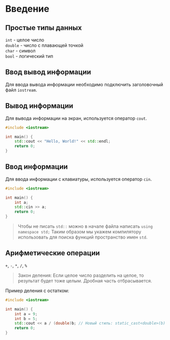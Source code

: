 # Введение

## Простые типы данных

`int` - целое число\
`double` - число с плавающей точкой\
`char` - символ\
`bool` - логический тип

## Ввод вывод информации

Для ввода вывода информации необходимо подключить заголовочный файл `iostream`.

## Вывод информации
Для вывода информации на экран, используется оператор `cout`.

```cpp
#include <iostream>

int main() {
    std::cout << "Hello, World!" << std::endl;
    return 0;
}
```

## Ввод информации
Для ввода информации с клавиатуры, используется оператор `cin`.

```cpp
#include <iostream>

int main() {
    int a;
    std::cin >> a;
    return 0;
}
```

> Чтобы не писать `std::` можно в начале файла написать `using namespace std;`
> Таким образом мы укажем компилятору использовать для поиска функций пространство имен `std`.

## Арифметические операции
`+`, `-`, `*`, `/`, `%`

> Закон деления: Если целое число разделить на целое, то результат будет тоже целым.
> Дробная часть отбрасывается.

Пример деления с остатком:
```cpp
#include <iostream>

int main() {
    int a = 9;
    int b = 5;
    std::cout << a / (double)b; // Новый стиль: static_cast<double>(b)
    return 0;
}
```

